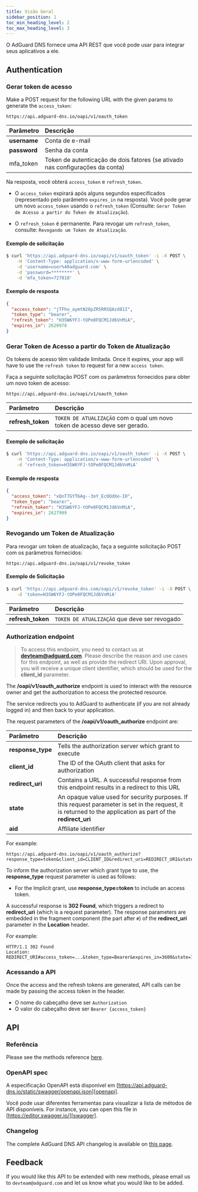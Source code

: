 ```yaml
---
title: Visão Geral
sidebar_position: 1
toc_min_heading_level: 2
toc_max_heading_level: 3
---
```


<!--
    API info is from here:
    https://api.adguard-dns.io/static/api/API.md
-->

O AdGuard DNS fornece uma API REST que você pode usar para integrar seus aplicativos a ele.

## Authentication

### Gerar token de acesso

Make a POST request for the following URL with the given params to generate the `access_token`:

`https://api.adguard-dns.io/oapi/v1/oauth_token`

| Parâmetro    | Descrição                                                                     |
|:------------ |:----------------------------------------------------------------------------- |
| **username** | Conta de e-mail                                                               |
| **password** | Senha da conta                                                                |
| mfa_token    | Token de autenticação de dois fatores (se ativado nas configurações da conta) |

Na resposta, você obterá `access_token` e `refresh_token`.

- O `access_token` expirará após alguns segundos especificados (representado pelo parâmetro `expires_in` na resposta). Você pode gerar um novo `access_token` usando o `refresh_token` (Consulte: `Gerar Token de Acesso a partir do Token de Atualização`).

- O `refresh_token` é permanente. Para revogar um `refresh_token`, consulte: `Revogando um Token de Atualização`.

#### Exemplo de solicitação

```bash
$ curl 'https://api.adguard-dns.io/oapi/v1/oauth_token' -i -X POST \
    -H 'Content-Type: application/x-www-form-urlencoded' \
    -d 'username=user%40adguard.com' \
    -d 'password=********' \
    -d 'mfa_token=727810'
```

#### Exemplo de resposta

```json
{
  "access_token": "jTFho_aymtN20pZR5RRSQAzd81I",
  "token_type": "bearer",
  "refresh_token": "H3SW6YFJ-tOPe0FQCM1Jd6VnMiA",
  "expires_in": 2620978
}
```

### Gerar Token de Acesso a partir do Token de Atualização

Os tokens de acesso têm validade limitada. Once it expires, your app will have to use the `refresh token` to request for a new `access token`.

Faça a seguinte solicitação POST com os parâmetros fornecidos para obter um novo token de acesso:

`https://api.adguard-dns.io/oapi/v1/oauth_token`

| Parâmetro         | Descrição                                                                  |
|:----------------- |:-------------------------------------------------------------------------- |
| **refresh_token** | `TOKEN DE ATUALIZAÇÃO` com o qual um novo token de acesso deve ser gerado. |

#### Exemplo de solicitação

```bash
$ curl 'https://api.adguard-dns.io/oapi/v1/oauth_token' -i -X POST \
    -H 'Content-Type: application/x-www-form-urlencoded' \
    -d 'refresh_token=H3SW6YFJ-tOPe0FQCM1Jd6VnMiA'
```

#### Exemplo de resposta

```json
{
  "access_token": "xQnT7GYT6Ag--3oY_EcOOdXe-I0",
  "token_type": "bearer",
  "refresh_token": "H3SW6YFJ-tOPe0FQCM1Jd6VnMiA",
  "expires_in": 2627999
}
```

### Revogando um Token de Atualização

Para revogar um token de atualização, faça a seguinte solicitação POST com os parâmetros fornecidos:

`https://api.adguard-dns.io/oapi/v1/revoke_token`

#### Exemplo de Solicitação

```bash
$ curl 'https://api.adguard-dns.com/oapi/v1/revoke_token' -i -X POST \
    -d 'token=H3SW6YFJ-tOPe0FQCM1Jd6VnMiA'
```

| Parâmetro         | Descrição                                    |
|:----------------- |:-------------------------------------------- |
| **refresh_token** | `TOKEN DE ATUALIZAÇÃO` que deve ser revogado |

### Authorization endpoint

> To access this endpoint, you need to contact us at **devteam@adguard.com**. Please describe the reason and use cases for this endpoint, as well as provide the redirect URI. Upon approval, you will receive a unique client identifier, which should be used for the **client_id** parameter.

The **/oapi/v1/oauth_authorize** endpoint is used to interact with the resource owner and get the authorization to access the protected resource.

The service redirects you to AdGuard to authenticate (if you are not already logged in) and then back to your application.

The request parameters of the **/oapi/v1/oauth_authorize** endpoint are:

| Parâmetro         | Descrição                                                                                                                                                      |
|:----------------- |:-------------------------------------------------------------------------------------------------------------------------------------------------------------- |
| **response_type** | Tells the authorization server which grant to execute                                                                                                          |
| **client_id**     | The ID of the OAuth client that asks for authorization                                                                                                         |
| **redirect_uri**  | Contains a URL. A successful response from this endpoint results in a redirect to this URL                                                                     |
| **state**         | An opaque value used for security purposes. If this request parameter is set in the request, it is returned to the application as part of the **redirect_uri** |
| **aid**           | Affiliate identifier                                                                                                                                           |

For example:

```http request
https://api.adguard-dns.io/oapi/v1/oauth_authorize?response_type=token&client_id=CLIENT_ID&redirect_uri=REDIRECT_URI&state=1jbmuc0m9WTr1T6dOO82
```

To inform the authorization server which grant type to use, the **response_type** request parameter is used as follows:

- For the Implicit grant, use **response_type=token** to include an access token.

A successful response is **302 Found**, which triggers a redirect to **redirect_uri** (which is a request parameter). The response parameters are embedded in the fragment component (the part after `#`) of the **redirect_uri** parameter in the **Location** header.

For example:

```http request
HTTP/1.1 302 Found
Location: REDIRECT_URI#access_token=...&token_type=Bearer&expires_in=3600&state=1jbmuc0m9WTr1T6dOO82
```

### Acessando a API

Once the access and the refresh tokens are generated, API calls can be made by passing the access token in the header.

- O nome do cabeçalho deve ser `Authorization`
- O valor do cabeçalho deve ser `Bearer {access_token}`

## API

### Referência

Please see the methods reference [here](reference.md).

### OpenAPI spec

A especificação OpenAPI está disponível em [https://api.adguard-dns.io/static/swagger/openapi.json][openapi].

Você pode usar diferentes ferramentas para visualizar a lista de métodos de API disponíveis. For instance, you can open this file in [https://editor.swagger.io/][swagger].

### Changelog

The complete AdGuard DNS API changelog is available on [this page](private-dns/api/changelog.md).

## Feedback

If you would like this API to be extended with new methods, please email us to `devteam@adguard.com` and let us know what you would like to be added.

[openapi]: https://api.adguard-dns.io/static/swagger/openapi.json
[swagger]: https://editor.swagger.io/
